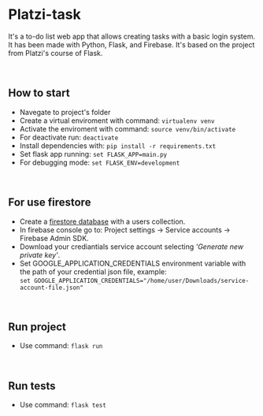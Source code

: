 # Platzi-task

It's a to-do list web app that allows creating tasks with a basic login system. It has been made with Python, Flask, and Firebase. It's based on the project from Platzi's course of Flask. 

<br>

## How to start

* Navegate to project's folder
* Create a virtual enviroment with command: `virtualenv venv`
* Activate the enviroment with command: `source venv/bin/activate`
* For deactivate run: `deactivate`
* Install dependencies with: `pip install -r requirements.txt`
* Set flask app running: `set FLASK_APP=main.py`
* For debugging mode: `set FLASK_ENV=development`

<br>

## For use firestore

* Create a [firestore database](https://console.firebase.google.com) with a users collection.
* In firebase console go to: Project settings -> Service accounts -> Firebase Admin SDK.
* Download your crediantials service account selecting *'Generate new private key'*.
* Set GOOGLE_APPLICATION_CREDENTIALS environment variable with the path of your credential json file, example:<br>
`set GOOGLE_APPLICATION_CREDENTIALS="/home/user/Downloads/service-account-file.json"`

<br>

## Run project

* Use command: `flask run`

<br>

## Run tests

* Use command: `flask test`
